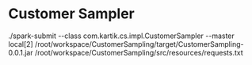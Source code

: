 # Customer Sampler

./spark-submit --class com.kartik.cs.impl.CustomerSampler  --master local[2] /root/workspace/CustomerSampling/target/CustomerSampling-0.0.1.jar /root/workspace/CustomerSampling/src/resources/requests.txt

